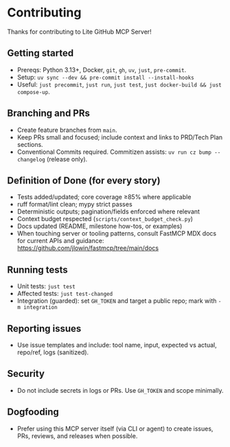 # Contributing

Thanks for contributing to Lite GitHub MCP Server!

## Getting started
- Prereqs: Python 3.13+, Docker, `git`, `gh`, `uv`, `just`, `pre-commit`.
- Setup: `uv sync --dev && pre-commit install --install-hooks`
- Useful: `just precommit`, `just run`, `just test`, `just docker-build && just compose-up`.

## Branching and PRs
- Create feature branches from `main`.
- Keep PRs small and focused; include context and links to PRD/Tech Plan sections.
- Conventional Commits required. Commitizen assists: `uv run cz bump --changelog` (release only).

## Definition of Done (for every story)
- Tests added/updated; core coverage ≥85% where applicable
- ruff format/lint clean; mypy strict passes
- Deterministic outputs; pagination/fields enforced where relevant
- Context budget respected (`scripts/context_budget_check.py`)
- Docs updated (README, milestone how-tos, or examples)
- When touching server or tooling patterns, consult FastMCP MDX docs for current APIs and guidance: https://github.com/jlowin/fastmcp/tree/main/docs

## Running tests
- Unit tests: `just test`
- Affected tests: `just test-changed`
- Integration (guarded): set `GH_TOKEN` and target a public repo; mark with `-m integration`

## Reporting issues
- Use issue templates and include: tool name, input, expected vs actual, repo/ref, logs (sanitized).

## Security
- Do not include secrets in logs or PRs. Use `GH_TOKEN` and scope minimally.

## Dogfooding
- Prefer using this MCP server itself (via CLI or agent) to create issues, PRs, reviews, and releases when possible.
